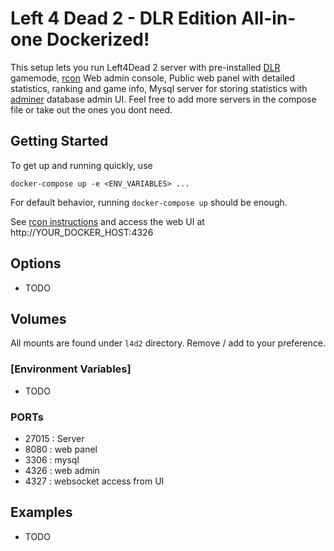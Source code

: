 # Left 4 Dead 2 - DLR Edition All-in-one Dockerized!


This setup lets you run Left4Dead 2 server with pre-installed [DLR](https://github.com/janiluuk/L4D2_DLR) gamemode, [rcon](https://github.com/itzg/docker-rcon-web-admin/) Web admin console, Public web panel with detailed statistics, ranking and game info, Mysql server for storing statistics with [adminer](https://github.com/vrana/adminer) database admin UI. Feel free to add more servers in the compose file or take out the ones you dont need.

## Getting Started

To get up and running quickly, use

```
docker-compose up -e <ENV_VARIABLES> ...
```

For default behavior, running `docker-compose up` should be enough.


See [rcon instructions](https://github.com/rcon-web-admin/rcon-web-admin#visit-the-ui) and
access the web UI at http://YOUR_DOCKER_HOST:4326

## Options
* TODO

## Volumes

All mounts are found under `l4d2` directory. Remove / add to your preference.

### [Environment Variables]
* TODO

### PORTs
* 27015 : Server
* 8080 : web panel
* 3306 : mysql 
* 4326 : web admin
* 4327 : websocket access from UI

## Examples
* TODO
